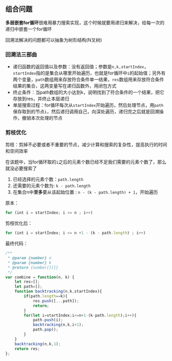 ## 组合问题

**多层嵌套for循环**很难用暴力搜索实现，这个时候就要用递归来解决，给每一次的递归中嵌套一个for循环

回溯法解决的问题都可以抽象为树形结构(N叉树)

### 回溯法三部曲

* 递归函数的返回值以及参数：没有返回值；参数是`n,k,startIndex`，`startIndex`指的是集合从哪里开始遍历，也就是for循环中`i`的起始值；另外有两个变量，`path`数组用来存放符合条件单一结果，`res`数组用来存放符合条件结果的集合，这两变量写在递归函数外，用闭包方式
* 终止条件：当path数组的大小达到k，说明找到了符合条件的一个结果，把它存放到res，并终止本层递归
* 单层搜索过程：for循环每次从`startIndex`开始遍历，然后处理节点，用`path`保存取到的节点`i`，然后递归调用自己，向深处遍历，递归完之后就是回溯操作，撤销本次处理的节点

### **剪枝优化**

剪枝：剪掉不必要或者不重要的节点，减少计算和搜索的复杂性，提高执行的时间和空间效率

在该题中，当for循环取的`i`之后的元素个数已经不足我们需要的元素个数了，那么就没必要搜索了

1. 已经选择的元素个数：`path.length`
2. 还需要的元素个数为: `k - path.length`
3. 在集合n中**至多**要从该起始位置 : `n - (k - path.length) + 1`，开始遍历

原本：

```javascript
for (int i = startIndex; i <= n ; i++)
```

剪枝优化后：

```javascript
for (int i = startIndex; i <= n +1 - (k - path.length) ; i++)
```

最终代码：

```javascript
/**
 * @param {number} n
 * @param {number} k
 * @return {number[][]}
 */
var combine = function(n, k) {
    let res=[];
    let path=[];
    function backtracking(n,k,startIndex){
        if(path.length==k){
            res.push([...path]);
            return;
        }
        for(let i=startIndex;i<=n+1-(k-path.length);i++){
            path.push(i);
            backtracking(n,k,i+1);
            path.pop();
        }
    }
    backtracking(n,k,1);
    return res;
};
```

